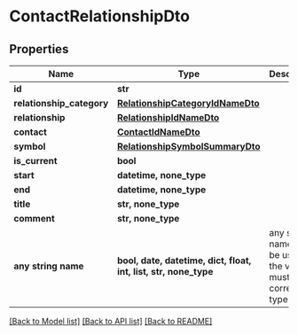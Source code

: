 # ContactRelationshipDto


## Properties
Name | Type | Description | Notes
------------ | ------------- | ------------- | -------------
**id** | **str** |  | [optional] 
**relationship_category** | [**RelationshipCategoryIdNameDto**](RelationshipCategoryIdNameDto.md) |  | [optional] 
**relationship** | [**RelationshipIdNameDto**](RelationshipIdNameDto.md) |  | [optional] 
**contact** | [**ContactIdNameDto**](ContactIdNameDto.md) |  | [optional] 
**symbol** | [**RelationshipSymbolSummaryDto**](RelationshipSymbolSummaryDto.md) |  | [optional] 
**is_current** | **bool** |  | [optional] 
**start** | **datetime, none_type** |  | [optional] 
**end** | **datetime, none_type** |  | [optional] 
**title** | **str, none_type** |  | [optional] 
**comment** | **str, none_type** |  | [optional] 
**any string name** | **bool, date, datetime, dict, float, int, list, str, none_type** | any string name can be used but the value must be the correct type | [optional]

[[Back to Model list]](../README.md#documentation-for-models) [[Back to API list]](../README.md#documentation-for-api-endpoints) [[Back to README]](../README.md)


